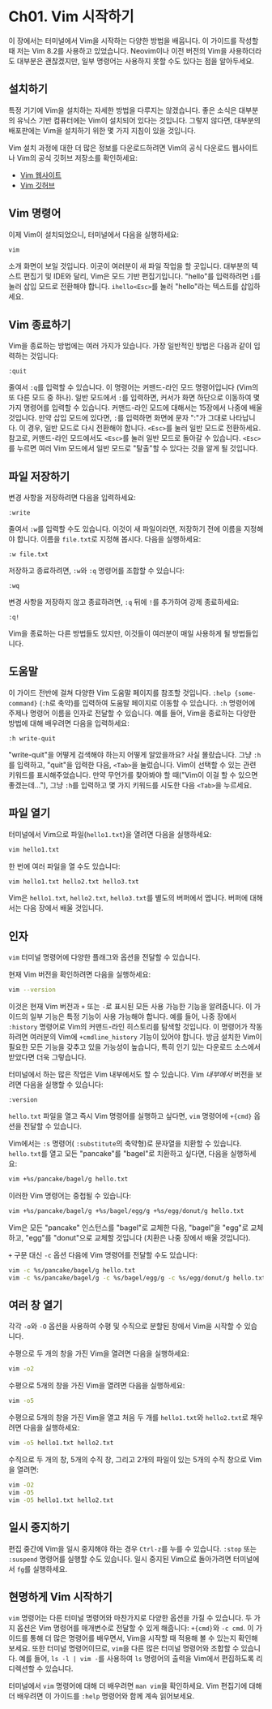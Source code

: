 # Ch01. Vim 시작하기

이 장에서는 터미널에서 Vim을 시작하는 다양한 방법을 배웁니다. 이 가이드를 작성할 때 저는 Vim 8.2를 사용하고 있었습니다. Neovim이나 이전 버전의 Vim을 사용하더라도 대부분은 괜찮겠지만, 일부 명령어는 사용하지 못할 수도 있다는 점을 알아두세요.

## 설치하기

특정 기기에 Vim을 설치하는 자세한 방법을 다루지는 않겠습니다. 좋은 소식은 대부분의 유닉스 기반 컴퓨터에는 Vim이 설치되어 있다는 것입니다. 그렇지 않다면, 대부분의 배포판에는 Vim을 설치하기 위한 몇 가지 지침이 있을 것입니다.

Vim 설치 과정에 대한 더 많은 정보를 다운로드하려면 Vim의 공식 다운로드 웹사이트나 Vim의 공식 깃허브 저장소를 확인하세요:
- [Vim 웹사이트](https://www.vim.org/download.php)
- [Vim 깃허브](https://github.com/vim/vim)

## Vim 명령어

이제 Vim이 설치되었으니, 터미널에서 다음을 실행하세요:

```bash
vim
```

소개 화면이 보일 것입니다. 이곳이 여러분이 새 파일 작업을 할 곳입니다. 대부분의 텍스트 편집기 및 IDE와 달리, Vim은 모드 기반 편집기입니다. "hello"를 입력하려면 `i`를 눌러 삽입 모드로 전환해야 합니다. `ihello<Esc>`를 눌러 "hello"라는 텍스트를 삽입하세요.

## Vim 종료하기

Vim을 종료하는 방법에는 여러 가지가 있습니다. 가장 일반적인 방법은 다음과 같이 입력하는 것입니다:

```
:quit
```

줄여서 `:q`를 입력할 수 있습니다. 이 명령어는 커맨드-라인 모드 명령어입니다 (Vim의 또 다른 모드 중 하나). 일반 모드에서 `:`를 입력하면, 커서가 화면 하단으로 이동하여 몇 가지 명령어를 입력할 수 있습니다. 커맨드-라인 모드에 대해서는 15장에서 나중에 배울 것입니다. 만약 삽입 모드에 있다면, `:`를 입력하면 화면에 문자 ":"가 그대로 나타납니다. 이 경우, 일반 모드로 다시 전환해야 합니다. `<Esc>`를 눌러 일반 모드로 전환하세요. 참고로, 커맨드-라인 모드에서도 `<Esc>`를 눌러 일반 모드로 돌아갈 수 있습니다. `<Esc>`를 누르면 여러 Vim 모드에서 일반 모드로 "탈출"할 수 있다는 것을 알게 될 것입니다.

## 파일 저장하기

변경 사항을 저장하려면 다음을 입력하세요:

```
:write
```

줄여서 `:w`를 입력할 수도 있습니다. 이것이 새 파일이라면, 저장하기 전에 이름을 지정해야 합니다. 이름을 `file.txt`로 지정해 봅시다. 다음을 실행하세요:

```
:w file.txt
```

저장하고 종료하려면, `:w`와 `:q` 명령어를 조합할 수 있습니다:

```
:wq
```

변경 사항을 저장하지 않고 종료하려면, `:q` 뒤에 `!`를 추가하여 강제 종료하세요:

```
:q!
```

Vim을 종료하는 다른 방법들도 있지만, 이것들이 여러분이 매일 사용하게 될 방법들입니다.

## 도움말

이 가이드 전반에 걸쳐 다양한 Vim 도움말 페이지를 참조할 것입니다. `:help {some-command}` (`:h`로 축약)를 입력하여 도움말 페이지로 이동할 수 있습니다. `:h` 명령어에 주제나 명령어 이름을 인자로 전달할 수 있습니다. 예를 들어, Vim을 종료하는 다양한 방법에 대해 배우려면 다음을 입력하세요:

```
:h write-quit
```

"write-quit"을 어떻게 검색해야 하는지 어떻게 알았을까요? 사실 몰랐습니다. 그냥 `:h`를 입력하고, "quit"을 입력한 다음, `<Tab>`을 눌렀습니다. Vim이 선택할 수 있는 관련 키워드를 표시해주었습니다. 만약 무언가를 찾아봐야 할 때("Vim이 이걸 할 수 있으면 좋겠는데..."), 그냥 `:h`를 입력하고 몇 가지 키워드를 시도한 다음 `<Tab>`을 누르세요.

## 파일 열기

터미널에서 Vim으로 파일(`hello1.txt`)을 열려면 다음을 실행하세요:

```bash
vim hello1.txt
```

한 번에 여러 파일을 열 수도 있습니다:

```bash
vim hello1.txt hello2.txt hello3.txt
```

Vim은 `hello1.txt`, `hello2.txt`, `hello3.txt`를 별도의 버퍼에서 엽니다. 버퍼에 대해서는 다음 장에서 배울 것입니다.

## 인자

`vim` 터미널 명령어에 다양한 플래그와 옵션을 전달할 수 있습니다.

현재 Vim 버전을 확인하려면 다음을 실행하세요:

```bash
vim --version
```

이것은 현재 Vim 버전과 `+` 또는 `-`로 표시된 모든 사용 가능한 기능을 알려줍니다. 이 가이드의 일부 기능은 특정 기능이 사용 가능해야 합니다. 예를 들어, 나중 장에서 `:history` 명령어로 Vim의 커맨드-라인 히스토리를 탐색할 것입니다. 이 명령어가 작동하려면 여러분의 Vim에 `+cmdline_history` 기능이 있어야 합니다. 방금 설치한 Vim이 필요한 모든 기능을 갖추고 있을 가능성이 높습니다, 특히 인기 있는 다운로드 소스에서 받았다면 더욱 그렇습니다.

터미널에서 하는 많은 작업은 Vim 내부에서도 할 수 있습니다. Vim *내부에서* 버전을 보려면 다음을 실행할 수 있습니다:

```
:version
```

`hello.txt` 파일을 열고 즉시 Vim 명령어를 실행하고 싶다면, `vim` 명령어에 `+{cmd}` 옵션을 전달할 수 있습니다.

Vim에서는 `:s` 명령어( `:substitute`의 축약형)로 문자열을 치환할 수 있습니다. `hello.txt`를 열고 모든 "pancake"를 "bagel"로 치환하고 싶다면, 다음을 실행하세요:

```bash
vim +%s/pancake/bagel/g hello.txt
```

이러한 Vim 명령어는 중첩될 수 있습니다:

```bash
vim +%s/pancake/bagel/g +%s/bagel/egg/g +%s/egg/donut/g hello.txt
```

Vim은 모든 "pancake" 인스턴스를 "bagel"로 교체한 다음, "bagel"을 "egg"로 교체하고, "egg"를 "donut"으로 교체할 것입니다 (치환은 나중 장에서 배울 것입니다).

`+` 구문 대신 `-c` 옵션 다음에 Vim 명령어를 전달할 수도 있습니다:

```bash
vim -c %s/pancake/bagel/g hello.txt
vim -c %s/pancake/bagel/g -c %s/bagel/egg/g -c %s/egg/donut/g hello.txt
```

## 여러 창 열기

각각 `-o`와 `-O` 옵션을 사용하여 수평 및 수직으로 분할된 창에서 Vim을 시작할 수 있습니다.

수평으로 두 개의 창을 가진 Vim을 열려면 다음을 실행하세요:

```bash
vim -o2
```

수평으로 5개의 창을 가진 Vim을 열려면 다음을 실행하세요:

```bash
vim -o5
```

수평으로 5개의 창을 가진 Vim을 열고 처음 두 개를 `hello1.txt`와 `hello2.txt`로 채우려면 다음을 실행하세요:

```bash
vim -o5 hello1.txt hello2.txt
```

수직으로 두 개의 창, 5개의 수직 창, 그리고 2개의 파일이 있는 5개의 수직 창으로 Vim을 열려면:

```bash
vim -O2
vim -O5
vim -O5 hello1.txt hello2.txt
```

## 일시 중지하기

편집 중간에 Vim을 일시 중지해야 하는 경우 `Ctrl-z`를 누를 수 있습니다. `:stop` 또는 `:suspend` 명령어를 실행할 수도 있습니다. 일시 중지된 Vim으로 돌아가려면 터미널에서 `fg`를 실행하세요.

## 현명하게 Vim 시작하기

`vim` 명령어는 다른 터미널 명령어와 마찬가지로 다양한 옵션을 가질 수 있습니다. 두 가지 옵션은 Vim 명령어를 매개변수로 전달할 수 있게 해줍니다: `+{cmd}`와 `-c cmd`. 이 가이드를 통해 더 많은 명령어를 배우면서, Vim을 시작할 때 적용해 볼 수 있는지 확인해보세요. 또한 터미널 명령어이므로, `vim`을 다른 많은 터미널 명령어와 조합할 수 있습니다. 예를 들어, `ls -l | vim -`를 사용하여 `ls` 명령어의 출력을 Vim에서 편집하도록 리디렉션할 수 있습니다.

터미널에서 `vim` 명령어에 대해 더 배우려면 `man vim`을 확인하세요. Vim 편집기에 대해 더 배우려면 이 가이드를 `:help` 명령어와 함께 계속 읽어보세요.